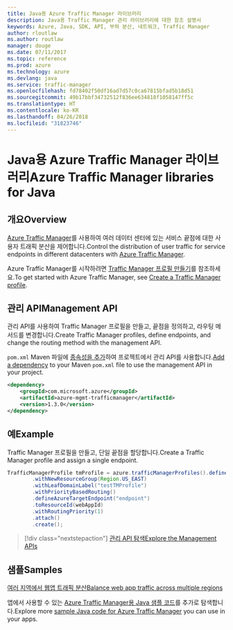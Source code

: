 ```yaml
---
title: Java용 Azure Traffic Manager 라이브러리
description: Java용 Traffic Manager 관리 라이브러리에 대한 참조 설명서
keywords: Azure, Java, SDK, API, 부하 분산, 네트워크, Traffic Manager
author: rloutlaw
ms.author: routlaw
manager: douge
ms.date: 07/11/2017
ms.topic: reference
ms.prod: azure
ms.technology: azure
ms.devlang: java
ms.service: traffic-manager
ms.openlocfilehash: fd78402f50df16ad7d57c0ca67815bfad5b18d51
ms.sourcegitcommit: 49b17bbf34732512f836ee634818f1058147ff5c
ms.translationtype: HT
ms.contentlocale: ko-KR
ms.lasthandoff: 04/26/2018
ms.locfileid: "31823746"
---
```

# <a name="azure-traffic-manager-libraries-for-java"></a><span data-ttu-id="32b7e-104">Java용 Azure Traffic Manager 라이브러리</span><span class="sxs-lookup"><span data-stu-id="32b7e-104">Azure Traffic Manager libraries for Java</span></span>

## <a name="overview"></a><span data-ttu-id="32b7e-105">개요</span><span class="sxs-lookup"><span data-stu-id="32b7e-105">Overview</span></span>

<span data-ttu-id="32b7e-106">[Azure Traffic Manager](/azure/traffic-manager/traffic-manager-overview)를 사용하여 여러 데이터 센터에 있는 서비스 끝점에 대한 사용자 트래픽 분산을 제어합니다.</span><span class="sxs-lookup"><span data-stu-id="32b7e-106">Control the distribution of user traffic for service endpoints in different datacenters with [Azure Traffic Manager](/azure/traffic-manager/traffic-manager-overview).</span></span>

<span data-ttu-id="32b7e-107">Azure Traffic Manager를 시작하려면 [Traffic Manager 프로필 만들기](/azure/traffic-manager/traffic-manager-create-profile)를 참조하세요.</span><span class="sxs-lookup"><span data-stu-id="32b7e-107">To get started with Azure Traffic Manager, see [Create a Traffic Manager profile](/azure/traffic-manager/traffic-manager-create-profile).</span></span>

## <a name="management-api"></a><span data-ttu-id="32b7e-108">관리 API</span><span class="sxs-lookup"><span data-stu-id="32b7e-108">Management API</span></span>

<span data-ttu-id="32b7e-109">관리 API를 사용하여 Traffic Manager 프로필을 만들고, 끝점을 정의하고, 라우팅 메서드를 변경합니다.</span><span class="sxs-lookup"><span data-stu-id="32b7e-109">Create Traffic Manager profiles, define endpoints, and change the routing method with the management API.</span></span> 

<span data-ttu-id="32b7e-110">`pom.xml` Maven 파일에 [종속성을 추가](https://maven.apache.org/guides/getting-started/index.html#How_do_I_use_external_dependencies)하여 프로젝트에서 관리 API를 사용합니다.</span><span class="sxs-lookup"><span data-stu-id="32b7e-110">[Add a dependency](https://maven.apache.org/guides/getting-started/index.html#How_do_I_use_external_dependencies) to your Maven `pom.xml` file to use the management API in your project.</span></span>  

```XML
<dependency>
    <groupId>com.microsoft.azure</groupId>
    <artifactId>azure-mgmt-trafficmanager</artifactId>
    <version>1.3.0</version>
</dependency>
```   

## <a name="example"></a><span data-ttu-id="32b7e-111">예</span><span class="sxs-lookup"><span data-stu-id="32b7e-111">Example</span></span>

<span data-ttu-id="32b7e-112">Traffic Manager 프로필을 만들고, 단일 끝점을 할당합니다.</span><span class="sxs-lookup"><span data-stu-id="32b7e-112">Create a Traffic Manager profile and assign a single endpoint.</span></span>

```java
TrafficManagerProfile tmProfile = azure.trafficManagerProfiles().define("testTMProfile")
        .withNewResourceGroup(Region.US_EAST)
        .withLeafDomainLabel("testTMProfile")
        .withPriorityBasedRouting()
        .defineAzureTargetEndpoint("endpoint")
        .toResourceId(webAppId)
        .withRoutingPriority(1)
        .attach()
        .create();
```

> [!div class="nextstepaction"]
> [<span data-ttu-id="32b7e-113">관리 API 탐색</span><span class="sxs-lookup"><span data-stu-id="32b7e-113">Explore the Management APIs</span></span>](/java/api/overview/azure/trafficmanager/management)

## <a name="samples"></a><span data-ttu-id="32b7e-114">샘플</span><span class="sxs-lookup"><span data-stu-id="32b7e-114">Samples</span></span>

[<span data-ttu-id="32b7e-115">여러 지역에서 웹앱 트래픽 분산</span><span class="sxs-lookup"><span data-stu-id="32b7e-115">Balance web app traffic across multiple regions</span></span>](https://github.com/Azure-Samples/traffic-manager-java-manage-profiles)

<span data-ttu-id="32b7e-116">앱에서 사용할 수 있는 [Azure Traffic Manager용 Java 샘플 코드](https://azure.microsoft.com/resources/samples/?platform=java&term=traffic)를 추가로 탐색합니다.</span><span class="sxs-lookup"><span data-stu-id="32b7e-116">Explore more [sample Java code for Azure Traffic Manager](https://azure.microsoft.com/resources/samples/?platform=java&term=traffic) you can use in your apps.</span></span>
